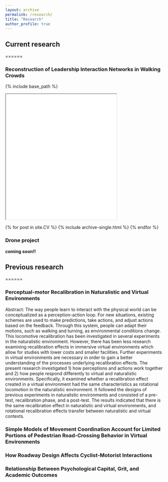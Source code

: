 ```yaml
---
layout: archive
permalink: /research/
title: "Research"
author_profile: true
---
```


## Current research
======
### Reconstruction of Leadership Interaction Networks in Walking Crowds
{% include base_path %}

<body>
    <iframe src="/files/Yoshida_CV.pdf" width="70%" height="400px" marginwidth="0">
    </iframe>
</body>

{% for post in site.CV %}
  {% include archive-single.html %}
{% endfor %}


### Drone project
**coming soon!!**


## Previous research
======
### Perceptual-motor Recalibration in Naturalistic and Virtual Environments
Abstract:
The way people learn to interact with the physical world can be conceptualized as a perception-action loop. For new situations, existing schemes are used to make predictions, take actions, and adjust actions based on the feedback. Through this system, people can adapt their motions, such as walking and turning, as environmental conditions change. This locomotive recalibration has been investigated in several experiments in the naturalistic environment. However, there has been less research examining recalibration effects in immersive virtual environments which allow for studies with lower costs and smaller facilities. Further experiments in virtual environments are necessary in order to gain a better understanding of the processes underlying recalibration effects. The present research investigated 1) how perceptions and actions work together and 2) how people respond differently to virtual and naturalistic environments. Specifically, it examined whether a recalibration effect created in a virtual environment had the same characteristics as rotational locomotion in the naturalistic environment. It followed the designs of previous experiments in naturalistic environments and consisted of a pre-test, recalibration phase, and a post-test. The results indicated that there is the same recalibration effect in naturalistic and virtual environments, and rotational recalibration effects transfer between naturalistic and virtual contexts.

### Simple Models of Movement Coordination Account for Limited Portions of Pedestrian Road-Crossing Behavior in Virtual Environments

### How Roadway Design Affects Cyclist-Motorist Interactions

### Relationship Between Psychological Capital, Grit, and Academic Outcomes
